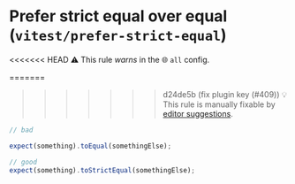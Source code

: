 # Prefer strict equal over equal (`vitest/prefer-strict-equal`)

<<<<<<< HEAD
⚠️ This rule _warns_ in the 🌐 `all` config.

=======
>>>>>>> d24de5b (fix plugin key (#409))
💡 This rule is manually fixable by [editor suggestions](https://eslint.org/docs/latest/use/core-concepts#rule-suggestions).

<!-- end auto-generated rule header -->

```ts
// bad

expect(something).toEqual(somethingElse);

// good
expect(something).toStrictEqual(somethingElse);

```